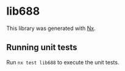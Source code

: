# lib688

This library was generated with [Nx](https://nx.dev).

## Running unit tests

Run `nx test lib688` to execute the unit tests.
